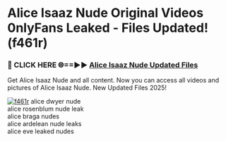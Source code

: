# Alice Isaaz Nude Original Videos 0nlyFans Leaked - Files Updated! (f461r)

<h3>🔴 CLICK HERE 🌐==►► <a href="https://tinyurl.com/5h6xmrr3" rel="nofollow">Alice Isaaz Nude Updated Files</a></h3>

Get Alice Isaaz Nude and all content. Now you can access all videos and pictures of Alice Isaaz Nude. New Updated Files 2025!

[![f461r](https://i.imgur.com/KVD873Z.gif)](https://tinyurl.com/5h6xmrr3)
alice dwyer nude<br>
alice rosenblum nude leak<br>
alice braga nudes<br>
alice ardelean nude leaks<br>
alice eve leaked nudes